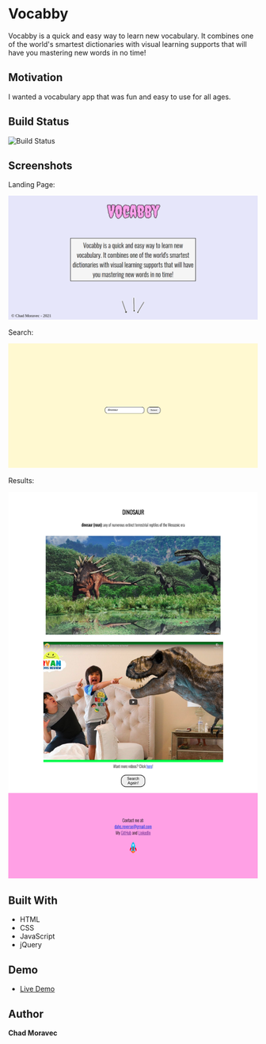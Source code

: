 # Vocabby

Vocabby is a quick and easy way to learn new vocabulary. It combines one of the world's smartest dictionaries with visual learning supports that will have you mastering new words in no time!

## Motivation

I wanted a vocabulary app that was fun and easy to use for all ages.

## Build Status

![Build Status](https://travis-ci.org/thinkful-c11/book-thing.io.svg?branch=master)

## Screenshots
Landing Page:

![home screen](Screenshots/home.png)

Search:

![search](Screenshots/search.png)

Results:

![results](Screenshots/results.png)

## Built With

* HTML
* CSS
* JavaScript
* jQuery

## Demo

- [Live Demo](https://losmanzanos.github.io/vocabby/)

## Author

**Chad Moravec**

